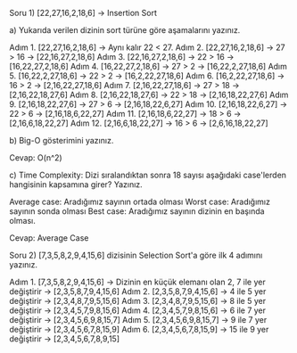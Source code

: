 Soru 1) [22,27,16,2,18,6] -> Insertion Sort

a) Yukarıda verilen dizinin sort türüne göre aşamalarını yazınız.

Adım 1. [22,27,16,2,18,6] -> Aynı kalır 22 < 27.
Adım 2. [22,27,16,2,18,6] -> 27 > 16 -> [22,16,27,2,18,6]
Adım 3. [22,16,27,2,18,6] -> 22 > 16 -> [16,22,27,2,18,6]
Adım 4. [16,22,27,2,18,6] -> 27 > 2 -> [16,22,2,27,18,6]
Adım 5. [16,22,2,27,18,6] -> 22 > 2 -> [16,2,22,27,18,6]
Adım 6. [16,2,22,27,18,6] -> 16 > 2 -> [2,16,22,27,18,6]
Adım 7. [2,16,22,27,18,6] -> 27 > 18 -> [2,16,22,18,27,6]
Adım 8. [2,16,22,18,27,6] -> 22 > 18 -> [2,16,18,22,27,6]
Adım 9. [2,16,18,22,27,6] -> 27 > 6 -> [2,16,18,22,6,27]
Adım 10. [2,16,18,22,6,27] -> 22 > 6 -> [2,16,18,6,22,27]
Adım 11. [2,16,18,6,22,27] -> 18 > 6 -> [2,16,6,18,22,27]
Adım 12. [2,16,6,18,22,27] -> 16 > 6 -> [2,6,16,18,22,27]

b) Big-O gösterimini yazınız.

Cevap: O(n^2)

c) Time Complexity: Dizi sıralandıktan sonra 18 sayısı aşağıdaki case'lerden hangisinin kapsamına girer? Yazınız.

Average case: Aradığımız sayının ortada olması
Worst case: Aradığımız sayının sonda olması
Best case: Aradığımız sayının dizinin en başında olması.

Cevap: Average Case

Soru 2) [7,3,5,8,2,9,4,15,6] dizisinin Selection Sort'a göre ilk 4 adımını yazınız.

Adım 1. [7,3,5,8,2,9,4,15,6] -> Dizinin en küçük elemanı olan 2, 7 ile yer değiştirir -> [2,3,5,8,7,9,4,15,6]
Adım 2. [2,3,5,8,7,9,4,15,6] -> 4 ile 5 yer değiştirir -> [2,3,4,8,7,9,5,15,6]
Adım 3. [2,3,4,8,7,9,5,15,6] -> 8 ile 5 yer değiştirir -> [2,3,4,5,7,9,8,15,6]
Adım 4. [2,3,4,5,7,9,8,15,6] -> 6 ile 7 yer değiştirir -> [2,3,4,5,6,9,8,15,7]
Adım 5. [2,3,4,5,6,9,8,15,7] -> 9 ile 7 yer değiştirir -> [2,3,4,5,6,7,8,15,9]
Adım 6. [2,3,4,5,6,7,8,15,9] -> 15 ile 9 yer değiştirir -> [2,3,4,5,6,7,8,9,15]
